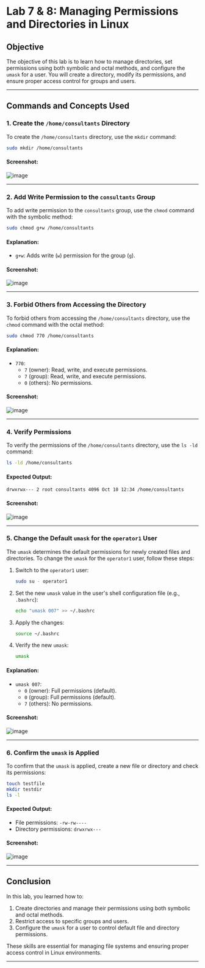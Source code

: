 # Lab 7 & 8: Managing Permissions and Directories in Linux

## Objective
The objective of this lab is to learn how to manage directories, set permissions using both symbolic and octal methods, and configure the `umask` for a user. You will create a directory, modify its permissions, and ensure proper access control for groups and users.

---

## Commands and Concepts Used

### 1. Create the `/home/consultants` Directory
To create the `/home/consultants` directory, use the `mkdir` command:
```bash
sudo mkdir /home/consultants
```

#### Screenshot:
![image](https://github.com/user-attachments/assets/d9ed4659-3f8b-4510-aeca-6357b5e80de6)


---

### 2. Add Write Permission to the `consultants` Group
To add write permission to the `consultants` group, use the `chmod` command with the symbolic method:
```bash
sudo chmod g+w /home/consultants
```

#### Explanation:
- `g+w`: Adds write (`w`) permission for the group (`g`).

#### Screenshot:
![image](https://github.com/user-attachments/assets/bf1c5837-f90a-4078-a1d1-45a8837bcae9)


---

### 3. Forbid Others from Accessing the Directory
To forbid others from accessing the `/home/consultants` directory, use the `chmod` command with the octal method:
```bash
sudo chmod 770 /home/consultants
```

#### Explanation:
- `770`: 
  - `7` (owner): Read, write, and execute permissions.
  - `7` (group): Read, write, and execute permissions.
  - `0` (others): No permissions.

#### Screenshot:
![image](https://github.com/user-attachments/assets/776dac0d-a12f-4928-9a18-aeb1e15818b8)


---

### 4. Verify Permissions
To verify the permissions of the `/home/consultants` directory, use the `ls -ld` command:
```bash
ls -ld /home/consultants
```

#### Expected Output:
```
drwxrwx--- 2 root consultants 4096 Oct 10 12:34 /home/consultants
```

#### Screenshot:
![image](https://github.com/user-attachments/assets/6818295e-97d8-44b1-aebf-73e363434ef9)


---

### 5. Change the Default `umask` for the `operator1` User
The `umask` determines the default permissions for newly created files and directories. To change the `umask` for the `operator1` user, follow these steps:

1. Switch to the `operator1` user:
   ```bash
   sudo su - operator1
   ```

2. Set the new `umask` value in the user's shell configuration file (e.g., `.bashrc`):
   ```bash
   echo "umask 007" >> ~/.bashrc
   ```

3. Apply the changes:
   ```bash
   source ~/.bashrc
   ```

4. Verify the new `umask`:
   ```bash
   umask
   ```

#### Explanation:
- `umask 007`: 
  - `0` (owner): Full permissions (default).
  - `0` (group): Full permissions (default).
  - `7` (others): No permissions.

#### Screenshot:
![image](https://github.com/user-attachments/assets/6f0cd885-c1a1-47c9-9d99-7fb7ab3ae917)


---

### 6. Confirm the `umask` is Applied
To confirm that the `umask` is applied, create a new file or directory and check its permissions:
```bash
touch testfile
mkdir testdir
ls -l
```

#### Expected Output:
- File permissions: `-rw-rw----`
- Directory permissions: `drwxrwx---`

#### Screenshot:
![image](https://github.com/user-attachments/assets/010d3367-3950-4a88-9a34-fdd9ed9be4f1)


---

## Conclusion
In this lab, you learned how to:
1. Create directories and manage their permissions using both symbolic and octal methods.
2. Restrict access to specific groups and users.
3. Configure the `umask` for a user to control default file and directory permissions.

These skills are essential for managing file systems and ensuring proper access control in Linux environments.

---
